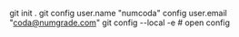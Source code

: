git init .
git config user.name "numcoda"
config user.email "coda@numgrade.com"
git config --local -e   # open config
